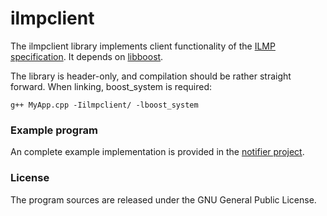 ilmpclient
==========

The ilmpclient library implements client functionality of the [ILMP specification](http://github.com/paiq/ilmpclient/blob/master/SPEC.md). It depends on [libboost](http://boost.org).

The library is header-only, and compilation should be rather straight forward. When linking, boost_system is required:

	g++ MyApp.cpp -Iilmpclient/ -lboost_system

### Example program ###
An complete example implementation is provided in the [notifier project](http://github.com/paiq/notifier).

### License ###
The program sources are released under the GNU General Public License.
